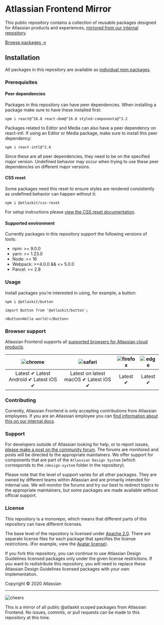 # Atlassian Frontend Mirror

This public repository contains a collection of reusable packages designed for Atlassian products and experiences, [mirrored from our internal repository](https://bitbucket.org/atlassian/atlassian-frontend).

[Browse packages →](https://atlaskit.atlassian.com/packages/)

## Installation

All packages in this repository are available as [individual npm packages](https://www.npmjs.com/org/atlaskit).

### Prerequisites

#### Peer dependencies

Packages in this repository can have peer dependencies. When installing a package make sure to have these installed first:

```
npm i react@^16.8 react-dom@^16.8 styled-components@^3.2
```

Packages related to Editor and Media can also have a peer dependency on react-intl. If using an Editor or Media package, make sure to install this peer dependency:

```
npm i react-intl@^2.6
```

Since these are all peer dependencies, they need to be on the specified major version. Undefined behavior may occur when trying to use these peer dependencies on different major versions.

#### CSS reset

Some packages need this reset to ensure styles are rendered consistently as undefined behavior can happen without it:

```
npm i @atlaskit/css-reset
```

For setup instructions please [view the CSS reset documentation](https://atlaskit.atlassian.com/packages/css-packs/css-reset).

#### Supported environment

Currently packages in this repository support the following versions of tools:

- npm: >= 9.0.0
- yarn: >= 1.23.0
- Node: >= 16
- Webpack: >=4.0.0 && <= 5.0.0
- Parcel: >= 2.8

### Usage

Install packages you’re interested in using, for example, a button:

```
npm i @atlaskit/button
```

```
import Button from '@atlaskit/button';

<Button>Hello world!</Button>
```

### Browser support

Atlassian Frontend supports all [supported browsers for Atlassian cloud products](https://confluence.atlassian.com/cloud/supported-browsers-744721663.html).

|       ![chrome](imgs/chrome.png)       |      ![safari](imgs/safari.png)       | ![firefox](imgs/firefox.png) | ![edge](imgs/edge.png) |
| :------------------------------------: | :-----------------------------------: | :--------------------------: | :--------------------: |
| Latest ✔ Latest Android ✔ Latest iOS ✔ | Latest on latest macOS ✔ Latest iOS ✔ |           Latest ✔           |        Latest ✔        |

### Contributing

Currently, Atlassian Frontend is only accepting contributions from Atlassian employees. If you are an Atlassian employee you can [find information about this on our internal docs](https://developer.atlassian.com/cloud/framework/atlassian-frontend/).

### Support

For developers outside of Atlassian looking for help, or to report issues, [please make a post on the community forum](https://community.developer.atlassian.com/c/atlassian-ecosystem-design). The forums are monitored and posts will be directed to the appropriate maintainers. We offer support for components that are part of the `Atlassian Design System` (which corresponds to the `/design-system` folder in the repository).

Please note that the level of support varies for all other packages. They are owned by different teams within Atlassian and are primarily intended for internal use. We will monitor the forums and try our best to redirect topics to the appropriate maintainers, but some packages are made available without official support.

### License

This repository is a monorepo, which means that different parts of this repository can have different licenses.

The base level of the repository is licensed under [Apache 2.0](https://developer.atlassian.com/cloud/framework/atlassian-frontend/LICENSE). There are separate license files for each package that specifies the license restrictions. (For example, view the [Avatar license](https://bitbucket.org/atlassian/design-system-mirror/src/master/design-system/avatar/LICENSE)).

If you fork this repository, you can continue to use Atlassian Design Guidelines licensed packages only under the given license restrictions. If you want to redistribute this repository, you will need to replace these Atlassian Design Guidelines licensed packages with your own implementation.

Copyright © 2020 Atlassian

---

![cheers](imgs/cheers.png)

This is a mirror of all public @atlaskit scoped packages from Atlassian Frontend. No issues, commits, or pull requests can be made to this repository at this time.
